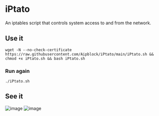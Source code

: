# iPtato
An iptables script that controls system access to and from the network.

## Use it
```ssh
wget -N --no-check-certificate https://raw.githubusercontent.com/Aipblock/iPtato/main/iPtato.sh && chmod +x iPtato.sh && bash iPtato.sh
```

### Run again
```ssh
./iPtato.sh
```

## See it
![image](https://user-images.githubusercontent.com/113791222/191403135-ce8a9538-0ced-4612-876a-a77837c4de73.png)
![image](https://user-images.githubusercontent.com/113791222/191403196-757e7def-8dad-48e9-b4ad-7f70f8fe3624.png)

